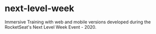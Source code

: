 # next-level-week
  Immersive Training with web and mobile versions developed during the RocketSeat's Next Level Week Event - 2020.

